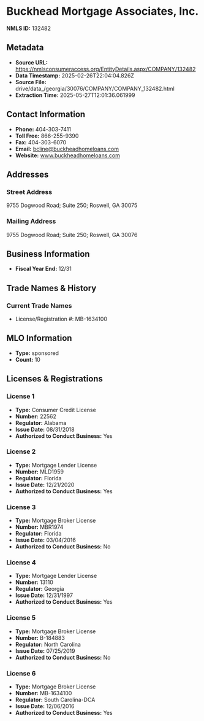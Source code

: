 # Buckhead Mortgage Associates, Inc.

**NMLS ID:** 132482

## Metadata
- **Source URL:** https://nmlsconsumeraccess.org/EntityDetails.aspx/COMPANY/132482
- **Data Timestamp:** 2025-02-26T22:04:04.826Z
- **Source File:** drive/data_/georgia/30076/COMPANY/COMPANY_132482.html
- **Extraction Time:** 2025-05-27T12:01:36.061999

## Contact Information
- **Phone:** 404-303-7411
- **Toll Free:** 866-255-9390
- **Fax:** 404-303-6070
- **Email:** bcline@buckheadhomeloans.com
- **Website:** www.buckheadhomeloans.com

## Addresses
### Street Address
9755 Dogwood Road; Suite 250; Roswell, GA 30075

### Mailing Address
9755 Dogwood Road; Suite 250; Roswell, GA 30076

## Business Information
- **Fiscal Year End:** 12/31

## Trade Names & History
### Current Trade Names
- License/Registration #: MB-1634100

## MLO Information
- **Type:** sponsored
- **Count:** 10

## Licenses & Registrations

### License 1
- **Type:** Consumer Credit License
- **Number:** 22562
- **Regulator:** Alabama
- **Issue Date:** 08/31/2018
- **Authorized to Conduct Business:** Yes

### License 2
- **Type:** Mortgage Lender License
- **Number:** MLD1959
- **Regulator:** Florida
- **Issue Date:** 12/21/2020
- **Authorized to Conduct Business:** Yes

### License 3
- **Type:** Mortgage Broker License
- **Number:** MBR1974
- **Regulator:** Florida
- **Issue Date:** 03/04/2016
- **Authorized to Conduct Business:** No

### License 4
- **Type:** Mortgage Lender License
- **Number:** 13110
- **Regulator:** Georgia
- **Issue Date:** 12/31/1997
- **Authorized to Conduct Business:** Yes

### License 5
- **Type:** Mortgage Broker License
- **Number:** B-184883
- **Regulator:** North Carolina
- **Issue Date:** 07/25/2019
- **Authorized to Conduct Business:** No

### License 6
- **Type:** Mortgage Broker License
- **Number:** MB-1634100
- **Regulator:** South Carolina-DCA
- **Issue Date:** 12/06/2016
- **Authorized to Conduct Business:** Yes
